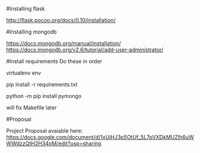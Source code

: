 #Installing flask

http://flask.pocoo.org/docs/0.10/installation/

#Installing mongodb

https://docs.mongodb.org/manual/installation/
https://docs.mongodb.org/v2.6/tutorial/add-user-administrator/

#Install requirements
Do these in order

virtualenv env

pip install -r requirements.txt

python -m pip install pymongo

will fix Makefile later

#Proposal 

Project Proposal avaiable here: https://docs.google.com/document/d/1xUiHJ3p5OtUf_5L7pVXDkMUZIh6uWWWdzzQtH2H34qM/edit?usp=sharing


